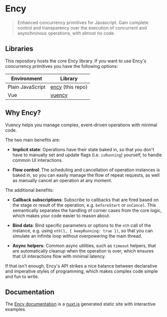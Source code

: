 # Ency

> Enhanced concurrency primitives for Javascript. Gain complete control and transparency over the execution of concurrent and asynchronous operations, with almost no code.

## Libraries

This repository hosts the core Ency library. If you want to use Ency's concurrency primitives you have the following options:

| Environment | Library |
| ----------- | ------- |
| Plain JavaScript | [ency](https://github.com/encyjs/ency) (this repo) |
| Vue | [vuency](https://github.com/encyjs/vuency) |

## Why Ency?

Vuency helps you manage complex, event-driven operations with minimal code.

The two main benefits are:

* **Implicit state**: Operations have their state baked in, so that you don't have to manually set and update flags (i.e. `isRunning`) yourself, to handle common UI interactions.

* **Flow control**: The scheduling and cancellation of operation instances is baked in, so you can easily manage the flow of repeat requests, as well as manually cancel an operation at any moment.

The additional benefits:

* **Callback subscriptions**: Subscribe to callbacks that are fired based on the stage or result of the operation, e.g. `beforeStart` or `onCancel`. This semantically separates the handling of corner cases from the core logic, which makes your code easier to reason about.

* **Bind data**: Bind specific parameters or options to the `nth` call of the instance, e.g. using `nth(1, { keepRunning: true })`, so that you can simulate an infinite loop without overpowering the main thread.

* **Async helpers**: Common async utilities, such as `timeout` helpers, that are automatically cleanup when the operation is over, which ensures that UI interactions flow with minimal latency.

If that isn't enough, Ency's API strikes a nice balance between declarative and imperative styles of programming, which makes complex code simple and fun to write.

## Documentation

The [Ency documentation](https://vuency.alidcastano.com) is a [nuxt.js](https://github.com/nuxt/nuxt.js) generated static site with interactive examples.
